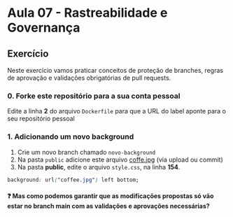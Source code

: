 # Aula 07 - Rastreabilidade e Governança

## Exercício

Neste exercício vamos praticar conceitos de proteção de branches, regras de aprovação e validações obrigatórias de pull requests.

### 0. Forke este repositório para a sua conta pessoal

Edite a linha **2** do arquivo `Dockerfile` para que a URL do label aponte para o seu repositório pessoal

### 1. Adicionando um novo background

1. Crie um novo branch chamado `novo-background`
2. Na pasta `public` adicione este arquivo [coffe.jpg](https://github.com/pedrolacerda/aula-07-governanca/blob/novo-background/public/coffee.jpg) (via upload ou commit)
3. Na pasta **public**, edite o arquivo `style.css`, na linha **154**.

```css 
background: url("coffee.jpg") left bottom;
```

#### :question: Mas como podemos garantir que as modificações propostas só vão estar no branch main com as validações e aprovações necessárias?
